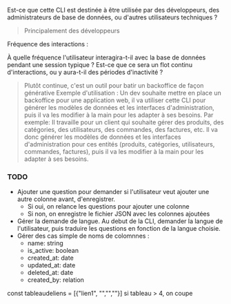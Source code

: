 Est-ce que cette CLI est destinée à être utilisée par des développeurs, des administrateurs de base de données, ou d'autres utilisateurs techniques ?
> Principalement des développeurs

Fréquence des interactions :

 À quelle fréquence l'utilisateur interagira-t-il avec la base de données pendant une session typique ? Est-ce que ce sera un flot continu d'interactions, ou y aura-t-il des périodes d'inactivité ?
 
 > Plutôt continue, c'est un outil pour batir un backoffice de façon générative
 > Exemple d'utilisation :
 > Un dev souhaite mettre en place un backoffice pour une application web, il va utiliser cette CLI pour générer les modèles de données et les interfaces d'administration, puis il va les modifier à la main pour les adapter à ses besoins.
Par exemple: 
Il travaille pour un client qui souhaite gérer des produits, des catégories, des utilisateurs, des commandes, des factures, etc.
Il va donc générer les modèles de données et les interfaces d'administration pour ces entités (produits, catégories, utilisateurs, commandes, factures), puis il va les modifier à la main pour les adapter à ses besoins.

### TODO
- Ajouter une question pour demander si l'utilisateur veut ajouter une autre colonne avant, d'enregistrer.
  - Si oui, on relance les questions pour ajouter une colonne
  - Si non, on enregistre le fichier JSON avec les colonnes ajoutées
- Gérer la demande de langue. Au debut de la CLI, demander la langue de l'utilisateur, puis traduire les questions en fonction de la langue choisie.
- Gérer des cas simple de noms de colomnnes :
  - name: string
  - is_active: boolean
  - created_at: date
  - updated_at: date
  - deleted_at: date
  - created_by: relation


const tableaudeliens = [{"lien1", "","",""}]
si tableau > 4, on coupe